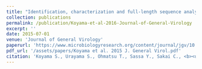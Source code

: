 ```yaml
---
title: "Identification, characterization and full-length sequence analysis of a novel dsRNA virus isolated from the arboreal ant *Camponotus yamaokai*"
collection: publications
permalink: /publication/Koyama-et-al-2016-Journal-of-General-Virology
excerpt: ''
date: 2015-07-01
venue: 'Journal of General Virology'
paperurl: 'https://www.microbiologyresearch.org/content/journal/jgv/10.1099/vir.0.000126'
pdf_url: '/assets/papers/Koyama et al. 2015 J. General Virol.pdf'
citation: 'Koyama S., Urayama S., Ohmatsu T., Sassa Y., Sakai C., <b><u>Takata M.</u></b>, Hayashi S., Nagai M., Furuya T., Moriyama H., Satoh T., Ono S., Mizutani T. (2015) <b><i>Journal of General Virology</i></b> 96: 1930-1937.'
---
```


<!-- 論文の要約・解説など入れたければここ打つ -->
